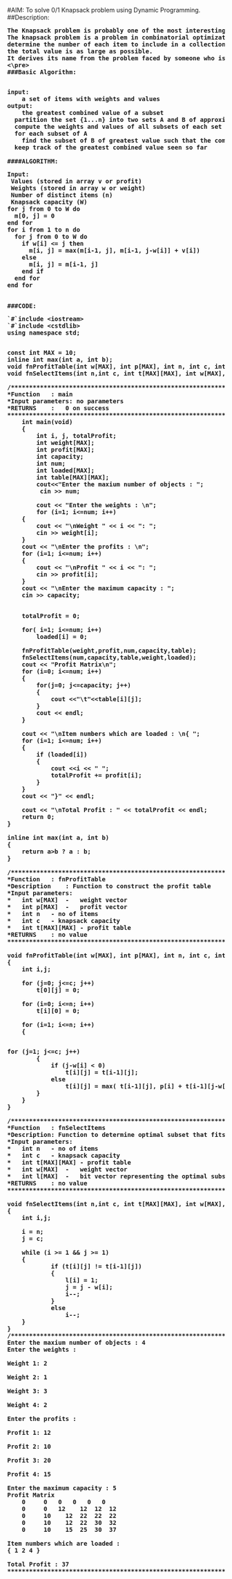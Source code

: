 #AIM: To solve 0/1 Knapsack problem using Dynamic Programming.
##Description:
<pre><b>The Knapsack problem is probably one of the most interesting and most popular in computer science, especially when we talk about dynamic programming.
The knapsack problem is a problem in combinatorial optimization. Given a set of items, each with a weight and a value,
determine the number of each item to include in a collection so that the total weight is less than or equal to a given limit and
the total value is as large as possible. 
It derives its name from the problem faced by someone who is constrained by a fixed-size knapsack and must fill it with the most valuable items.
<\pre>
###Basic Algorithm:
   <pre><b>input: 
    a set of items with weights and values
output: 
    the greatest combined value of a subset
  partition the set {1...n} into two sets A and B of approximately equal size
  compute the weights and values of all subsets of each set
  for each subset of A
    find the subset of B of greatest value such that the combined weight is less than W
  keep track of the greatest combined value seen so far
</b>
####ALGORITHM:
<pre><b>Input:
 Values (stored in array v or profit)
 Weights (stored in array w or weight)
 Number of distinct items (n)
 Knapsack capacity (W)
for j from 0 to W do
  m[0, j] = 0
end for 
for i from 1 to n do
  for j from 0 to W do
    if w[i] <= j then
      m[i, j] = max(m[i-1, j], m[i-1, j-w[i]] + v[i])
    else
      m[i, j] = m[i-1, j]
    end if
  end for
end for


###CODE:
<pre>
`#`include &lt;iostream>
`#`include &lt;cstdlib>
using namespace std;

<pre>const int MAX = 10;
inline int max(int a, int b);
void fnProfitTable(int w[MAX], int p[MAX], int n, int c, int t[MAX][MAX]);
void fnSelectItems(int n,int c, int t[MAX][MAX], int w[MAX], int l[MAX]);<\pre>

/******************************************************************************
*Function	: main
*Input parameters: no parameters
*RETURNS	:	0 on success
******************************************************************************/<\pre>
    int main(void)
    {
    	int i, j, totalProfit;
    	int weight[MAX];
    	int profit[MAX];
    	int capacity;
    	int num;
    	int loaded[MAX];
    	int table[MAX][MAX];
    	cout<<"Enter the maxium number of objects : ";
         cin >> num;
    
    	cout &lt;&lt; "Enter the weights : \n";
    	for (i=1; i<=num; i++)
	{
	    cout << "\nWeight " << i << ": ";
		cin >> weight[i];
    }
	cout &lt;&lt; "\nEnter the profits : \n";
	for (i=1; i&lt;=num; i++)
	{
	    cout &lt;&lt; "\nProfit " &lt;&lt; i &lt;&lt; ": ";
		cin >> profit[i];
    }
	cout &lt;&lt; "\nEnter the maximum capacity : ";
	cin >> capacity;


	totalProfit = 0;

	for( i=1; i&lt;=num; i++)
		loaded[i] = 0;

	fnProfitTable(weight,profit,num,capacity,table);
	fnSelectItems(num,capacity,table,weight,loaded);
	cout &lt;&lt; "Profit Matrix\n";
	for (i=0; i&lt;=num; i++)
	{
	    for(j=0; j&lt;=capacity; j++)
	    {
	        cout &lt;&lt;"\t"&lt;&lt;table[i][j];
	    }
	    cout &lt;&lt; endl;
	}

	cout &lt;&lt; "\nItem numbers which are loaded : \n{ ";
	for (i=1; i&lt;=num; i++)
	{
		if (loaded[i])
		{
			cout &lt;&lt;i &lt;&lt; " ";
			totalProfit += profit[i];
		}
	}
	cout &lt;&lt; "}" &lt;&lt; endl;

	cout &lt;&lt; "\nTotal Profit : " &lt;&lt; totalProfit &lt;&lt; endl;
	return 0;
}

inline int max(int a, int b)
{
	return a>b ? a : b;
}

/******************************************************************************
*Function	: fnProfitTable
*Description	: Function to construct the profit table 
*Input parameters:
*	int w[MAX]	-	weight vector
*	int p[MAX]	-	profit vector
*	int n	- no of items
*	int c	- knapsack capacity
*	int t[MAX][MAX] - profit table
*RETURNS	: no value
******************************************************************************/

void fnProfitTable(int w[MAX], int p[MAX], int n, int c, int t[MAX][MAX])
{
	int i,j;

	for (j=0; j&lt;=c; j++)
		t[0][j] = 0;

	for (i=0; i&lt;=n; i++)
		t[i][0] = 0;

	for (i=1; i&lt;=n; i++)
	{
		<pre>for (j=1; j&lt;=c; j++)
		{
			if (j-w[i] < 0)
				t[i][j] = t[i-1][j];
			else
				t[i][j] = max( t[i-1][j], p[i] + t[i-1][j-w[i]]);
		}
	}
}

/******************************************************************************
*Function	: fnSelectItems
*Description: Function to determine optimal subset that fits into the knapsack
*Input parameters:
*	int n	- no of items
*	int c	- knapsack capacity
*	int t[MAX][MAX] - profit table
*	int w[MAX]	-	weight vector
*	int l[MAX]	-	bit vector representing the optimal subset
*RETURNS	: no value
******************************************************************************/

void fnSelectItems(int n,int c, int t[MAX][MAX], int w[MAX], int l[MAX])
{
	int i,j;

	i = n;
	j = c;

	while (i >= 1 && j >= 1)
	{
			if (t[i][j] != t[i-1][j])
			{
				l[i] = 1;
				j = j - w[i];
				i--;
			}
			else
				i--;
	}
}
/******************************************************************************
Enter the maxium number of objects : 4
Enter the weights : 

Weight 1: 2

Weight 2: 1

Weight 3: 3

Weight 4: 2

Enter the profits : 

Profit 1: 12

Profit 2: 10

Profit 3: 20

Profit 4: 15

Enter the maximum capacity : 5
Profit Matrix
	0	  0	  0	  0	  0	  0
	0	  0	  12	12	12	12
	0	  10	12	22	22	22
	0	  10	12	22	30	32
	0	  10	15	25	30	37

Item numbers which are loaded : 
{ 1 2 4 }

Total Profit : 37
*****************************************************************************/